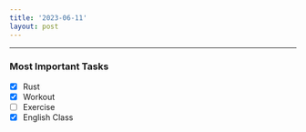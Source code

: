 ```yaml
---
title: '2023-06-11'
layout: post
---
```


---

### Most Important Tasks

- [x] Rust
- [x] Workout
- [ ] Exercise
- [x] English Class
